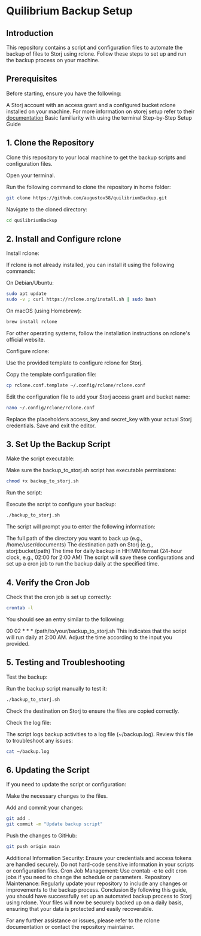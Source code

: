 # Quilibrium Backup Setup
## Introduction
This repository contains a script and configuration files to automate the backup of files to Storj using rclone. Follow these steps to set up and run the backup process on your machine.

## Prerequisites
Before starting, ensure you have the following:


A Storj account with an access grant and a configured bucket
rclone installed on your machine. For more information on storej setup refer to their [documentation](https://docs.storj.io/dcs/getting-started)
Basic familiarity with using the terminal
Step-by-Step Setup Guide

## 1. Clone the Repository
Clone this repository to your local machine to get the backup scripts and configuration files.

Open your terminal.

Run the following command to clone the repository in home folder:



```bash
git clone https://github.com/augustov58/quilibriumBackup.git 
```

Navigate to the cloned directory:


```bash
cd quilibriumBackup
```

## 2. Install and Configure rclone
Install rclone:

If rclone is not already installed, you can install it using the following commands:

On Debian/Ubuntu:


```bash
sudo apt update
sudo -v ; curl https://rclone.org/install.sh | sudo bash
```

On macOS (using Homebrew):

```bash
brew install rclone
```
For other operating systems, follow the installation instructions on rclone's official website.

Configure rclone:

Use the provided template to configure rclone for Storj.

Copy the template configuration file:

```bash
cp rclone.conf.template ~/.config/rclone/rclone.conf
```

Edit the configuration file to add your Storj access grant and bucket name:

```bash
nano ~/.config/rclone/rclone.conf
```
Replace the placeholders access_key and secret_key with your actual Storj credentials. Save and exit the editor.

## 3. Set Up the Backup Script
Make the script executable:

Make sure the backup_to_storj.sh script has executable permissions:

```bash
chmod +x backup_to_storj.sh
```
Run the script:

Execute the script to configure your backup:

```bash
./backup_to_storj.sh
```

The script will prompt you to enter the following information:

The full path of the directory you want to back up (e.g., /home/user/documents)
The destination path on Storj (e.g., storj:bucket/path)
The time for daily backup in HH:MM format (24-hour clock, e.g., 02:00 for 2:00 AM)
The script will save these configurations and set up a cron job to run the backup daily at the specified time.

## 4. Verify the Cron Job
Check that the cron job is set up correctly:

```bash
crontab -l
```
You should see an entry similar to the following:


00 02 * * * /path/to/your/backup_to_storj.sh
This indicates that the script will run daily at 2:00 AM. Adjust the time according to the input you provided.

## 5. Testing and Troubleshooting
Test the backup:

Run the backup script manually to test it:

```bash
./backup_to_storj.sh
```
Check the destination on Storj to ensure the files are copied correctly.

Check the log file:

The script logs backup activities to a log file (~/backup.log). Review this file to troubleshoot any issues:

```bash
cat ~/backup.log
```

## 6. Updating the Script
If you need to update the script or configuration:

Make the necessary changes to the files.

Add and commit your changes:

```bash
git add .
git commit -m "Update backup script"
```
Push the changes to GitHub:

```bash
git push origin main
```
Additional Information
Security: Ensure your credentials and access tokens are handled securely. Do not hard-code sensitive information in your scripts or configuration files.
Cron Job Management: Use crontab -e to edit cron jobs if you need to change the schedule or parameters.
Repository Maintenance: Regularly update your repository to include any changes or improvements to the backup process.
Conclusion
By following this guide, you should have successfully set up an automated backup process to Storj using rclone. Your files will now be securely backed up on a daily basis, ensuring that your data is protected and easily recoverable.

For any further assistance or issues, please refer to the rclone documentation or contact the repository maintainer.
